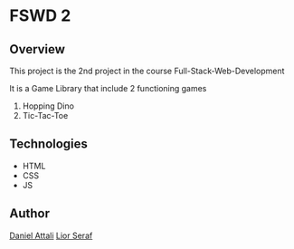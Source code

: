# FSWD 2

## Overview

This project is the 2nd project in the course Full-Stack-Web-Development

It is a Game Library that include 2 functioning games

1. Hopping Dino
2. Tic-Tac-Toe

## Technologies

* HTML
* CSS
* JS

## Author

[Daniel Attali](https://github.com/dattali18)
[Lior Seraf](https://github.com/lior-se)

  
